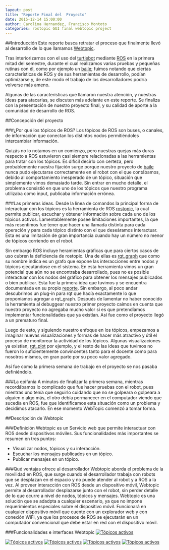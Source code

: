 ```yaml
---
layout: post
title: "Reporte Final del  Proyecto"
date: 2015-12-14 15:00:00
author: Carolina Hernandez, Francisco Montoto
categories: rostopic GUI final webtopic project
---
```


##Introducción
Este reporte busca retratar el proceso que finalmente llevó al desarrollo de lo que llamamos [Webtopic](https://github.com/carolahp/rostopic-gui).

Tras interiorizarnos con el uso del [turtlebot](http://www.turtlebot.com) mediante [ROS](http://www.ros.org) en la primera mitad del semestre, durante el cual realizamos varias pruebas y pequeñas rutinas con él, como por ejemplo un [baile](http://carolahp.github.io/testpage/turtlebot/baile/python/script/2015/10/01/el-baile-de-la-tortuga.html); fuimos notando que ciertas características de ROS y de sus herramientas de desarrollo, podían optimizarse y, de este modo el trabajo de los desarrolladores podría volverse más ameno.

Algunas de las características que llamaron nuestra atención, y nuestras ideas para atacarlas, se discuten más adelante en este reporte. Se finaliza con la presentación de nuestro proyecto final, y su calidad de aporte a la comunidad de desarrollo de ROS.

##Concepción del proyecto

###¿Por qué los tópicos de ROS?
Los tópicos de ROS son buses, o canales, de información que conectan los distintos nodos permitiéndoles intercambiar información.

Quizás no lo notamos en un comienzo, pero nuestras quejas más duras respecto a ROS estuvieron casi siempre relacionadas a las herramientas para tratar con los tópicos. Es difícil decirlo con certeza, pero probablemente nuestra fijación surge porque nuestro proyecto de [baile](http://carolahp.github.io/testpage/turtlebot/baile/python/script/2015/10/01/el-baile-de-la-tortuga.html) nunca pudo ejecutarse correctamente en el robot con el que contábamos, debido al comportamiento inesperado de un tópico, situación que simplemente vimos demasiado tarde. Sin entrar en mucho detalle, el problema consistió en que uno de los tópicos que nuestro programa utilizaba como input, publicaba información errónea.

###Las primeras ideas.
Desde la línea de comandos la principal forma de interactuar con los tópicos es la herramienta de ROS [rostopic](http://wiki.ros.org/rostopic), la cual permite publicar, escuchar y obtener información sobre cada uno de los tópicos activos. Lamentablemente posee limitaciones importantes, la que más resentimos fue tener que hacer una llamada distinta para cada operación y para cada tópico distinto con el que deseáramos interactuar. Ésta es una limitación de gran importancia cuando hay un número no menor de tópicos corriendo en el robot.

Sin embargo ROS incluye heramientas gráficas que para ciertos casos de uso cubren la deficiencia de rostopic. Una de ellas es [rqt_graph](http://wiki.ros.org/rqt_graph) que como su nombre indica es un grafo que expone las interacciones entre nodos y tópicos ejecutándose en el sistema. En esta herramienta vimos un gran potencial que aún no se encontraba desarrollado, pues no es posible interactuar con los nodos del gráfico para obtener los mensajes publicados o bien publicar. Esta fue la primera idea que tuvimos y se encuentra documentada en su propio [reporte](http://carolahp.github.io/testpage/rostopic/gui/progress/project/2015/10/22/reporte-de-la-propuesta.html). Sin embargo, al poco andar descubrimos un plug-in para rqt que hacía exactamente lo que proponíamos agregar a rqt_graph. Después de lamentar no haber conocido la herramienta al debuggear nuestro primer proyecto caímos en cuenta que nuestro proyecto no agregaba mucho valor si es que pretendíamos implementar funcionalidades que ya existían. Así fue como el proyecto llegó a un prematuro final.

Luego de esto, y siguiendo nuestro enfoque en los tópicos, empezamos a imaginar nuevas visualizaciones y formas de hacer más atractivo y útil el proceso de monitorear la actividad de los tópicos. Algunas visualizaciones ya existían, [rqt_plot](http://wiki.ros.org/rqt_plot) por ejemplo, y el resto de las ideas que tuvimos no fueron lo suficientemente convincentes tanto para el docente como para nosotros mismos, en gran parte por su poco valor agregado.

Así fue como la primera semana de trabajo en el proyecto se nos pasaba definiéndolo.

###La epifanía
A minutos de finalizar la primera semana, mientras recordábamos lo complicado que fue hacer pruebas con el robot, pues mientras uno tenía que seguirlo cuidando que no se golpeara o golpeara a alguien o algo más, el otro debía permanecer en el computador viendo que sucedía en ROS, fue que identificamos esta situación como un problema y decidimos atacarlo. En ese momento WebTopic comenzó a tomar forma.

##Descripción de Webtopic

###Definición
Webtopic es un Servicio web que permite interactuar con ROS desde dispositivos móviles. Sus funcionalidades más importantes se resumen en tres puntos:
* Visualizar nodos, tópicos y su interacción.
* Escuchar los mensajes publicados en un tópico.
* Publicar mensajes en un tópico.

###Qué ventajas ofrece al desarrollador
Webtopic aborda el problema de la movilidad en ROS, que surge cuando el desarrollador trabaja con robots que se desplazan en el espacio y no puede atender al robot y a ROS a la vez. Al proveer interacción con ROS desde un dispositivo móvil, Webtopic permite al desarrollador desplazarse junto con el robot, sin perder detalle de lo que ocurre a nivel de nodos, tópicos y mensajes. 
Webtopic es una solución que se adadpta a cualquier escenario, ya que no impone requerimientos especiales sobre el dispositivo móvil. Funcionará en cualquier dispositivo móvil que cuente con un explorador web y con conexión WiFi, ya que los procesos de ROS se ejecutarán en un computador convencional que debe estar en red con el dispositivo móvil.

###Funcionalidades e interfaces
Webtopic
<a href="{{site.baseurl}}/assets/webtopic-interfaces/active%20topics.png" data-lightbox="architecture-large" data-title="Tópicos activos">
	<img src="{{site.baseurl}}/assets/webtopic-interfaces/active%20topics.png" title="Tópicos activos"></a>
	
<a href="{{site.baseurl}}/assets/webtopic-interfaces/listening.png" data-lightbox="architecture-large" data-title="Tópicos activos">
	<img src="{{site.baseurl}}/assets/webtopic-interfaces/listening.png" title="Tópicos activos"></a>

<a href="{{site.baseurl}}/assets/webtopic-interfaces/portada.png" data-lightbox="architecture-large" data-title="Tópicos activos">
	<img src="{{site.baseurl}}/assets/webtopic-interfaces/portada.png" title="Tópicos activos"></a>

<a href="{{site.baseurl}}/assets/webtopic-interfaces/topico%20select%20zoom.png" data-lightbox="architecture-large" data-title="Tópicos activos">
	<img src="{{site.baseurl}}/assets/webtopic-interfaces/topico%20select%20zoom.png" title="Tópicos activos"></a>

<a href="{{site.baseurl}}/assets/webtopic-interfaces/topico%20select.png" data-lightbox="architecture-large" data-title="Tópicos activos">
	<img src="{{site.baseurl}}/assets/webtopic-interfaces/topico%20select.png" title="Tópicos activos"></a>
